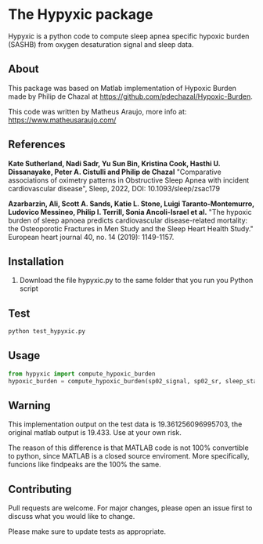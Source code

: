 # The Hypyxic package

Hypyxic is a python code to compute sleep apnea specific hypoxic burden (SASHB) from oxygen desaturation signal and sleep data.

## About
This package was based on Matlab implementation of Hypoxic Burden made by Philip de Chazal at https://github.com/pdechazal/Hypoxic-Burden. 

This code was written by Matheus Araujo, more info at: https://www.matheusaraujo.com/

## References

**Kate Sutherland, Nadi Sadr, Yu Sun Bin, Kristina Cook, Hasthi U. Dissanayake, Peter A. Cistulli and Philip de Chazal**
"Comparative associations of oximetry patterns in Obstructive Sleep Apnea with incident cardiovascular disease", Sleep, 2022, DOI: 10.1093/sleep/zsac179

**Azarbarzin, Ali, Scott A. Sands, Katie L. Stone, Luigi Taranto-Montemurro, Ludovico Messineo, Philip I. Terrill, Sonia Ancoli-Israel et al.**
"The hypoxic burden of sleep apnoea predicts cardiovascular disease-related mortality: the Osteoporotic Fractures in Men Study and the Sleep Heart Health Study." European heart journal 40, no. 14 (2019): 1149-1157.

## Installation

1. Download the file hypyxic.py to the same folder that you run you Python script

## Test

```bash
python test_hypyxic.py
```

## Usage

```python
from hypyxic import compute_hypoxic_burden
hypoxic_burden = compute_hypoxic_burden(sp02_signal, sp02_sr, sleep_stage_annotation, sleep_stage_sr, resp_events_start, resp_events_duration, to_plot=False)
```
## Warning

This implementation output on the test data is 19.361256096995703, the original matlab output is 19.433.
Use at your own risk.

The reason of this difference is that MATLAB code is not 100% convertible to python, since MATLAB is a closed source enviroment. More specifically, funcions like findpeaks are the 100% the same.

## Contributing

Pull requests are welcome. For major changes, please open an issue first
to discuss what you would like to change.

Please make sure to update tests as appropriate.